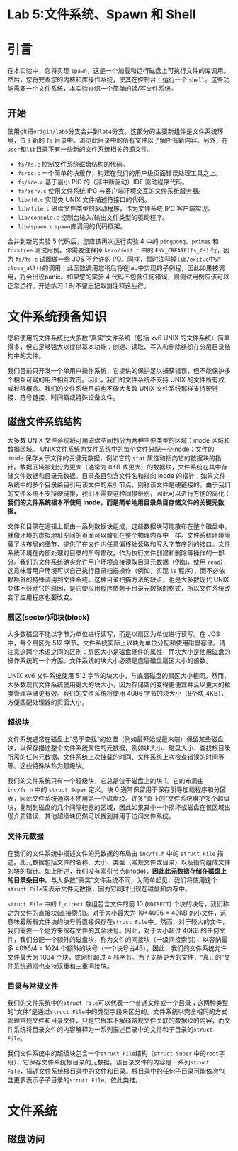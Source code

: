# Lab 5:文件系统、Spawn 和 Shell
# 引言
在本实验中，您将实现 `spawn`，这是一个加载和运行磁盘上可执行文件的库调用。然后，您将完善您的内核和库操作系统，使其在控制台上运行一个 `shell`。这些功能需要一个文件系统，本实验介绍一个简单的读/写文件系统。

## 开始
使用git把`origin/lab5`分支合并到`lab4`分支。这部分的主要新组件是文件系统环境，位于新的 `fs` 目录中。浏览此目录中的所有文件以了解所有新内容。另外，在`user`和`lib`目录下有一些新的文件系统相关的源文件。
- `fs/fs.c` 控制文件系统磁盘结构的代码。
- `fs/bc.c` 一个简单的块缓存，构建在我们的用户级页面错误处理工具之上。
- `fs/ide.c` 基于最小 PIO 的（非中断驱动）IDE 驱动程序代码。
- `fs/serv.c` 使用文件系统 IPC 与客户端环境交互的文件系统服务器。
- `lib/fd.c` 实现类 UNIX 文件描述符接口的代码。
- `lib/file.c` 磁盘文件类型的驱动程序，作为文件系统 IPC 客户端实现。
- `lib/console.c` 控制台输入/输出文件类型的驱动程序。
- `lib/spawn.c` `spawn`库调用的代码框架。

合并到新的实验 5 代码后，您应该再次运行实验 4 中的 `pingpong`、`primes` 和 `forktree` 测试用例。你需要注释掉 `kern/init.c` 中的 `ENV_CREATE(fs_fs)` 行，因为 `fs/fs.c` 试图做一些 JOS 不允许的 I/O。同样，暂时注释掉`lib/exit.c`中对`close_all()`的调用；此函数调用您稍后将在lab中实现的子例程，因此如果被调用，将会出现panic。如果您的实验 4 代码不包含任何错误，则测试用例应该可以正常运行。开始练习 1 时不要忘记取消注释这些行。

# 文件系统预备知识
您将使用的文件系统比大多数“真实”文件系统（包括 xv6 UNIX 的文件系统）简单得多，但它足够强大以提供基本功能：创建、读取、写入和删除组织在分层目录结构中的文件。

我们目前只开发一个单用户操作系统，它提供的保护足以捕获错误，但不能保护多个相互可疑的用户相互攻击。因此，我们的文件系统不支持 UNIX 的文件所有权或权限概念。我们的文件系统目前也不像大多数 UNIX 文件系统那样支持硬链接、符号链接、时间戳或特殊设备文件。

## 磁盘文件系统结构
大多数 UNIX 文件系统将可用磁盘空间划分为两种主要类型的区域：inode 区域和数据区域。 UNIX文件系统为文件系统中的每个文件分配一个inode；文件的 inode 保存关于文件的关键元数据，例如它的 `stat` 属性和指向它的数据块的指针。数据区域被划分为更大（通常为 8KB 或更大）的数据块，文件系统在其中存储文件数据和目录元数据。目录条目包含文件名和指向 inode 的指针；如果文件系统中的多个目录条目引用该文件的索引节点，则称该文件是硬链接的。由于我们的文件系统不支持硬链接，我们不需要这种间接级别，因此可以进行方便的简化：**我们的文件系统根本不使用 inode，而是简单地用目录条目存储文件的关键元数据。**

文件和目录在逻辑上都由一系列数据块组成，这些数据块可能散布在整个磁盘中，就像环境的虚拟地址空间的页面可以散布在整个物理内存中一样。文件系统环境隐藏了块布局的细节，提供了在文件内任意偏移处读取和写入字节序列的接口。文件系统环境在内部处理对目录的所有修改，作为执行文件创建和删除等操作的一部分。我们的文件系统确实允许用户环境直接读取目录元数据（例如，使用 `read`），这意味着用户环境可以自己执行目录扫描操作（例如，实现 `ls` 程序），而不必依赖额外的特殊调用到文件系统。这种目录扫描方法的缺点，也是大多数现代 UNIX 变体不鼓励它的原因，是它使应用程序依赖于目录元数据的格式，所以文件系统改变了应用程序也要改变。

### 扇区(sector)和块(block)
大多数磁盘不能以字节为单位进行读写，而是以扇区为单位进行读写。在 JOS 中，每个扇区为 512 字节。文件系统实际上以块为单位分配和使用磁盘存储。请注意这两个术语之间的区别：扇区大小是磁盘硬件的属性，而块大小是使用磁盘的操作系统的一个方面。文件系统的块大小必须是底层磁盘扇区大小的倍数。

UNIX xv6 文件系统使用 512 字节的块大小，与底层磁盘的扇区大小相同。然而，大多数现代文件系统使用更大的块大小，因为存储空间变得更便宜并且以更大的粒度管理存储更有效。我们的文件系统将使用 4096 字节的块大小（8个块,4KB），方便匹配处理器的页面大小。

### 超级块
文件系统通常在磁盘上“易于查找”的位置（例如最开始或最末端）保留某些磁盘块，以保存描述整个文件系统属性的元数据，例如块大小、磁盘大小、查找根目录所需的任何元数据、文件系统上次挂载的时间、文件系统上次检查错误的时间等等。这些特殊块称为超级块。

我们的文件系统只有一个超级块，它总是位于磁盘上的块 1。它的布局由 `inc/fs.h` 中的 `struct Super` 定义。块 0 通常保留用于保存引导加载程序和分区表，因此文件系统通常不使用第一个磁盘块。许多“真正的”文件系统维护多个超级块，复制到磁盘的几个间隔较宽的区域，因此如果其中一个损坏或磁盘在该区域出现介质错误，其他超级块仍然可以找到并用于访问文件系统。

### 文件元数据
在我们的文件系统中描述文件的元数据的布局由 `inc/fs.h` 中的 `struct File` 描述。此元数据包括文件的名称、大小、类型（常规文件或目录）以及指向组成文件的块的指针。如上所述，我们没有索引节点(inode)，**因此此元数据存储在磁盘上的目录条目中**。与大多数“真实”文件系统不同，为简单起见，我们将使用这个`struct File`来表示文件元数据，因为它同时出现在磁盘和内存中。

`struct File` 中的 `f_direct` 数组包含文件的前 10 (`NDIRECT`) 个块的块号，我们称之为文件的直接块(直接索引)。对于大小最大为 10*4096 = 40KB 的小文件，这意味着所有文件块的块号将直接保存在`struct File`中。然而，对于较大的文件，我们需要一个地方来保存文件的其余块号。因此，对于大小超过 40KB 的任何文件，我们分配一个额外的磁盘块，称为文件的间接块（一级间接索引），以容纳最多 4096/4 = 1024 个额外的块号（一个块号占4B）。因此，我们的文件系统允许文件最大为 1034 个块，或刚好超过 4 兆字节。为了支持更大的文件，“真正的”文件系统通常也支持双重和三重间接块。

### 目录与常规文件
我们的文件系统中的`struct File`可以代表一个普通文件或一个目录；这两种类型的“文件”是通过`struct File`中的类型字段来区分的。文件系统以完全相同的方式管理常规文件和目录文件，只是它根本不解释常规文件关联的数据块的内容，而文件系统将目录文件的内容解释为一系列描述目录中的文件和子目录的`struct File`。

我们文件系统中的超级块包含一个`struct File`结构（`struct Super` 中的`root`字段），它保存文件系统根目录的元数据。该目录文件的内容是一系列`struct File`，描述文件系统根目录中的文件和目录。根目录中的任何子目录可能依次包含更多表示子子目录的`struct File`，依此类推。

# 文件系统

## 磁盘访问

